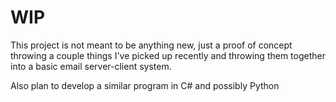 # WIP

This project is not meant to be anything new, just a proof of concept throwing a couple things I've picked up recently 
and throwing them together into a basic email server-client system.

Also plan to develop a similar program in C# and possibly Python
